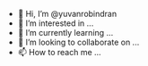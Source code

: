 - 👋 Hi, I’m @yuvanrobindran
- 👀 I’m interested in ...
- 🌱 I’m currently learning ...
- 💞️ I’m looking to collaborate on ...
- 📫 How to reach me ...

<!---
yuvanrobindran/yuvanrobindran is a ✨ special ✨ repository because its `README.md` (this file) appears on your GitHub profile.
You can click the Preview link to take a look at your changes.
--->
